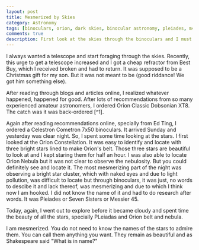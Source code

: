 ```yaml
---
layout: post
title: Mesmerized by Skies
category: Astronomy
tags: [binoculars, orion, dark skies, binocular astronomy, pleiades, m45, seven sisters, messier objects, orion nebula, m42, ngc1976]
comments: true
description: First look at the skies through the binoculars and I must say I am hooked for life
---
```


I always wanted a telescope and start foraging through the skies. Recently, this urge to get a telescope increased and I got a cheap refractor from Best Buy, which I received broken and had to return. It was supposed to be a Christmas gift for my son. But it was not meant to be (good riddance! We got him something else).

After reading through blogs and articles online, I realized whatever happened, happened for good. After lots of recommendations from so many experienced amateur astronomers, I ordered Orion Classic Dobsonian XT8. The catch was it was back-ordered [^1].

Again after reading recommendations online, specially from Ed Ting, I ordered a Celestron Cometron 7x50 binoculars. It arrived Sunday and yesterday was clear night. So, I spent some time looking at the stars. I first looked at the Orion Constellation. It was easy to identify and locate with three bright stars lined to make Orion's belt. Those three stars are beautiful to look at and I kept staring them for half an hour. I was also able to locate Orion Nebula but it was not clear to observe the nebulosity. But you could definitely see and locate it. The most mesmerizing part of the night was observing a bright star cluster, which with naked eyes and due to light pollution, was difficult to locate but through binoculars, it was just, no words to descibe it and lack thereof, was mesmerizing and due to which I think now I am hooked. I did not know the name of it and had to do research after words. It was Pleiades or Seven Sisters or Messier 45. 

Today, again, I went out to explore before it became cloudy and spent time the beauty of all the stars, specially PLeiadas and Orion belt and nebula. 

I am mesmerized. You do not need to know the names of the stars to admire them. You can call them anything you want. They remain as beautiful and as Shakespeare said "What is in name?"

